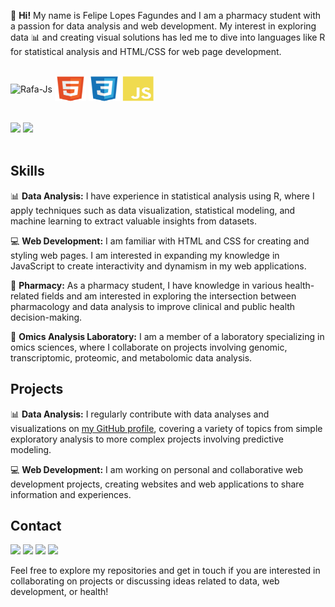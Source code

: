 👋 **Hi!** My name is Felipe Lopes Fagundes and I am a pharmacy student with a passion for data analysis and web development. My interest in exploring data 📊 and creating visual solutions has led me to dive into languages like R for statistical analysis and HTML/CSS for web page development.


<div style="display: inline_block"><br>
  <img align="center" alt="Rafa-Js" height="40" width="50" src="https://cdn.jsdelivr.net/gh/devicons/devicon@latest/icons/rstudio/rstudio-original.svg">
  <img align="center" alt="Rafa-Ts" height="40" width="50" src="https://raw.githubusercontent.com/devicons/devicon/master/icons/html5/html5-original.svg">
  <img align="center" alt="Rafa-React" height="40" width="50" src="https://raw.githubusercontent.com/devicons/devicon/master/icons/css3/css3-original.svg">
  <img align="center" alt="Rafa-HTML" height="40" width="50" src="https://raw.githubusercontent.com/devicons/devicon/master/icons/javascript/javascript-plain.svg">
</div><br><br>

<div>
<img height="180em" src="https://github-readme-stats.vercel.app/api?username=Felipe-Fagundes-LBBM&show_icons=true&theme=midnight-purple">
<img height="180em" src="https://github-readme-stats.vercel.app/api/top-langs/?username=Felipe-Fagundes-LBBM&layout=compact&hide=html&theme=midnight-purple">
</div>

<br>

## Skills

📊 **Data Analysis:** I have experience in statistical analysis using R, where I apply techniques such as data visualization, statistical modeling, and machine learning to extract valuable insights from datasets.

💻 **Web Development:** I am familiar with HTML and CSS for creating and styling web pages. I am interested in expanding my knowledge in JavaScript to create interactivity and dynamism in my web applications.

💊 **Pharmacy:** As a pharmacy student, I have knowledge in various health-related fields and am interested in exploring the intersection between pharmacology and data analysis to improve clinical and public health decision-making.

🔬 **Omics Analysis Laboratory:** I am a member of a laboratory specializing in omics sciences, where I collaborate on projects involving genomic, transcriptomic, proteomic, and metabolomic data analysis.

## Projects

📊 **Data Analysis:** I regularly contribute with data analyses and visualizations on [my GitHub profile](https://github.com/Felipe-Fagundes-LBBM), covering a variety of topics from simple exploratory analysis to more complex projects involving predictive modeling.

💻 **Web Development:** I am working on personal and collaborative web development projects, creating websites and web applications to share information and experiences.



## Contact

<div> 
  <a href="https://instagram.com/felpsfagundez" target="_blank"><img src="https://img.shields.io/badge/-Instagram-%23E4405F?style=for-the-badge&logo=instagram&logoColor=white" target="_blank"></a>
 <a href="https://discord.gg/felipefagundes31" target="_blank"><img src="https://img.shields.io/badge/Discord-7289DA?style=for-the-badge&logo=discord&logoColor=white" target="_blank"></a> 
  <a href = "felipelopesfagundes@gmail.com"><img src="https://img.shields.io/badge/Gmail-D14836?style=for-the-badge&logo=gmail&logoColor=white)](felipelopesfagundes@gmail.com)"></a>
  <a href="https://www.linkedin.com/in/felipe-lopes-fagundes-529378285/" target="_blank"><img src="https://img.shields.io/badge/-LinkedIn-%230077B5?style=for-the-badge&logo=linkedin&logoColor=white" target="_blank"></a> 
  
</div>

Feel free to explore my repositories and get in touch if you are interested in collaborating on projects or discussing ideas related to data, web development, or health!


